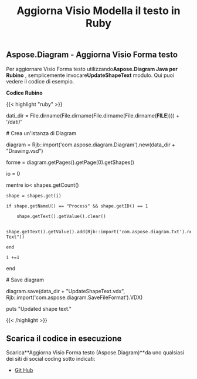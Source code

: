 ﻿---
title: Aggiorna Visio Modella il testo in Ruby
type: docs
weight: 30
url: /it/java/update-visio-shape-text-in-ruby/
---
## **Aspose.Diagram - Aggiorna Visio Forma testo**
Per aggiornare Visio Forma testo utilizzando**Aspose.Diagram Java per Rubino** , semplicemente invocare**UpdateShapeText** modulo. Qui puoi vedere il codice di esempio.

**Codice Rubino**

{{< highlight "ruby" >}}

 dati_dir = File.dirname(File.dirname(File.dirname(File.dirname(__FILE__)))) + '/dati/'

\# Crea un'istanza di Diagram

diagram = Rjb::import('com.aspose.diagram.Diagram').new(data_dir + "Drawing.vsd")

forme = diagram.getPages().getPage(0).getShapes()

io = 0

 mentre io< shapes.getCount()

    shape = shapes.get(i)

    if shape.getNameU() == "Process" && shape.getID() == 1

        shape.getText().getValue().clear()

        shape.getText().getValue().add(Rjb::import('com.aspose.diagram.Txt').new("New Text"))

    end

    i +=1

end

\# Save diagram

diagram.save(data_dir + "UpdateShapeText.vdx", Rjb::import('com.aspose.diagram.SaveFileFormat').VDX)

puts "Updated shape text."

{{< /highlight >}}
## **Scarica il codice in esecuzione**
 Scarica**Aggiorna Visio Forma testo (Aspose.Diagram)**da uno qualsiasi dei siti di social coding sotto indicati:

- [Git Hub](https://github.com/asposediagram/Aspose.Diagram-for-Java/blob/master/Plugins/Aspose_Diagram_Java_for_Ruby/lib/asposediagramjava/Text/updateshapetext.rb)
